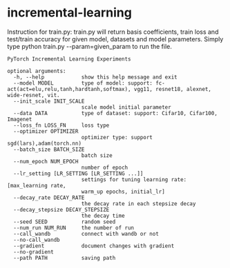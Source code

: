 # incremental-learning

Instruction for train.py:
  train.py will return basis coefficients, train loss and test/train accuracy for given model, datasets and model parameters.
  Simply type python train.py --param=given_param to run the file.

    PyTorch Incremental Learning Experiments

    optional arguments:
      -h, --help            show this help message and exit
      --model MODEL         type of model: support: fc-act(act=elu,relu,tanh,hardtanh,softmax), vgg11, resnet18, alexnet, wide-resnet, vit.
      --init_scale INIT_SCALE
                            scale model initial parameter
      --data DATA           type of dataset: support: Cifar10, Cifar100, Imagenet
      --loss_fn LOSS_FN     loss type
      --optimizer OPTIMIZER
                            optimizer type: support sgd(lars),adam(torch.nn)
      --batch_size BATCH_SIZE
                            batch size
      --num_epoch NUM_EPOCH
                            number of epoch
      --lr_setting [LR_SETTING [LR_SETTING ...]]
                            settings for tuning learning rate: [max_learning rate,
                            warm_up epochs, initial_lr]
      --decay_rate DECAY_RATE
                            the decay rate in each stepsize decay
      --decay_stepsize DECAY_STEPSIZE
                            the decay time
      --seed SEED           random seed
      --num_run NUM_RUN     the number of run
      --call_wandb          connect with wandb or not
      --no-call_wandb
      --gradient            document changes with gradient
      --no-gradient
      --path PATH           saving path
